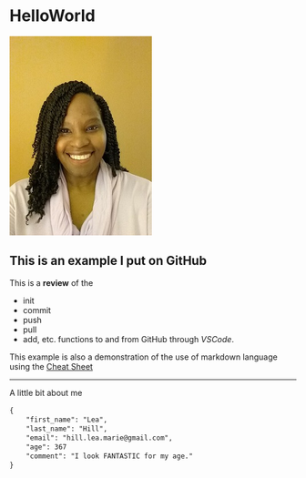 # HelloWorld

![Lea Hill](hill,lea.jpg "Lea Hill")

## This is an example I put on GitHub

This is a **review** of the
- init
- commit
- push
- pull
- add, etc.
functions to and from GitHub through *VSCode*.

This example is also a demonstration of the use of markdown language using the [Cheat Sheet](https://www.markdownguide.org/cheat-sheet/)

---

A little bit about me

```
{
    "first_name": "Lea",
    "last_name": "Hill",
    "email": "hill.lea.marie@gmail.com",
    "age": 367
    "comment": "I look FANTASTIC for my age."
}
```